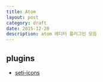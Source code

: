 ```yaml
---
title: Atom
layout: post
category: draft
date: 2015-12-20
description: atom 에디터 플러그인 모음
---
```


## plugins

* [seti-icons](https://atom.io/packages/seti-icons)
